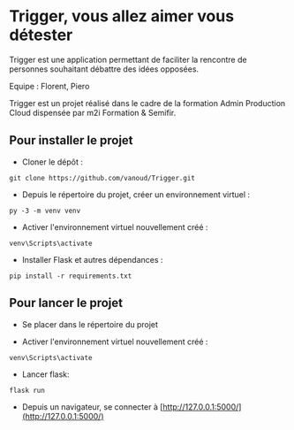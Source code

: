 # Trigger, vous allez aimer vous détester

Trigger est une application permettant de faciliter la rencontre de personnes souhaitant débattre des idées opposées.

Equipe : Florent, Piero

Trigger est un projet réalisé dans le cadre de la formation Admin Production Cloud dispensée par m2i Formation & Semifir.

## Pour installer le projet

* Cloner le dépôt :
```
git clone https://github.com/vanoud/Trigger.git
```

* Depuis le répertoire du projet, créer un environnement virtuel :
```
py -3 -m venv venv
```

* Activer l'environnement virtuel nouvellement créé :
```
venv\Scripts\activate
```

* Installer Flask et autres dépendances :
```
pip install -r requirements.txt
```

## Pour lancer le projet

* Se placer dans le répertoire du projet

* Activer l'environnement virtuel nouvellement créé :
```
venv\Scripts\activate
```

* Lancer flask:
```
flask run
```

* Depuis un navigateur, se connecter à [http://127.0.0.1:5000/](http://127.0.0.1:5000/)
